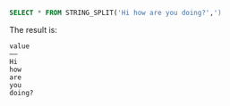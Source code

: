 

```SQL
SELECT * FROM STRING_SPLIT('Hi how are you doing?',')
```
The result is:

```
value
—–
Hi
how
are
you
doing?
```
